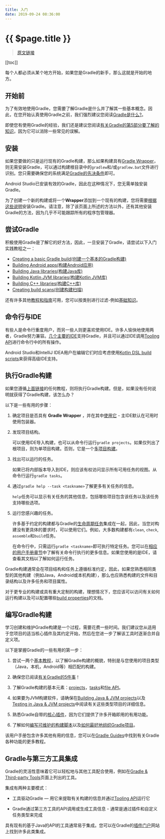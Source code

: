 ```yaml
---
title: 入门
date: 2019-09-24 08:36:00
---
```


# {{ $page.title }}

> [原文链接](https://docs.gradle.org/current/userguide/getting_started.html)

[[toc]]

每个人都必须从某个地方开始，如果您是Gradle的新手，那么这就是开始的地方。

## 开始前

为了有效地使用Gradle，您需要了解Gradle是什么并了解其一些基本概念。因此，在您开始认真使用Gradle之前，我们强烈建议您阅读[Gradle是什么?](https://docs.gradle.org/current/userguide/what_is_gradle.html#what_is_gradle)。

即使您有使用Gradle的经验，我们还是建议您阅读[有关Gradle的第5部分要了解的知识](https://docs.gradle.org/current/userguide/what_is_gradle.html#five_things)，因为它可以消除一些常见的误解。

## 安装

如果您要做的只是运行现有的Gradle构建，那么如果构建具有[Gradle Wrapper](https://docs.gradle.org/current/userguide/gradle_wrapper.html#gradle_wrapper)，则无需安装Gradle，可以通过构建根目录中的`gradlew`和/或`gradlew.bat`文件进行识别。您只需要确保您的系统满足[Gradle的先决条件](https://docs.gradle.org/current/userguide/installation.html#sec:prerequisites)即可。

Android Studio已安装有效的Gradle，因此在这种情况下，您无需单独安装Gradle。

为了创建一个新的构建或将一个**Wrapper**添加到一个现有的构建，您将需要[根据这些说明](https://docs.gradle.org/current/userguide/installation.html#installation)安装Gradle。请注意，除了该页面上所述的方法以外，还有其他安装Gradle的方法，因为几乎不可能跟踪所有的程序包管理器。

## 尝试Gradle

积极使用Gradle是了解它的好方法，因此，一旦安装了Gradle，请尝试以下入门实践教程之一：

- [Creating a basic Gradle build(创建一个基本的Gradle构建)](/guides/getting-started/01-creating-new-gradle-builds)
- [Building Android apps(构建Android应用)](https://developer.android.com/training/basics/firstapp/)
- [Building Java libraries(构建Java库)](https://guides.gradle.org/building-java-libraries/)
- [Building Kotlin JVM libraries(构建Kotlin JVM库)](https://guides.gradle.org/building-kotlin-jvm-libraries/)
- [Building C++ libraries(构建C++库)](https://guides.gradle.org/building-cpp-libraries/)
- [Creating build scans(创建构建扫描)](https://guides.gradle.org/creating-build-scans/)

还有许多其他[教程和指南](https://gradle.org/guides/)可用，您可以按类别进行过滤-例如[基础知识](https://gradle.org/guides/?q=Fundamentals)。

## 命令行与IDE

有些人是命令行重度用户，而另一些人则更喜欢使用IDE。许多人愉快地使用两者，Gradle努力兼容。[几个主要的IDE](https://docs.gradle.org/current/userguide/third_party_integration.html#ides)支持Gradle，并且可以通过IDE调用[Tooling API](https://docs.gradle.org/current/userguide/embedding.html#embedding)进行命令行中的所有操作。

Android Studio和IntelliJ IDEA用户在编辑它们时应考虑使用[Kotlin DSL build scripts](https://docs.gradle.org/current/userguide/kotlin_dsl.html#kotlin_dsl)来获得高级IDE支持。

## 执行Gradle构建

如果您遵循[上面链接](#尝试gradle)的任何教程，则将执行Gradle构建。但是，如果没有任何说明就获得了Gradle构建，该怎么办？

以下是一些有用的步骤：

1. 确定项目是否具有 **Gradle Wrapper** ，并在其中[使用它](https://docs.gradle.org/current/userguide/gradle_wrapper.html#sec:using_wrapper) - 主IDE默认在可用时使用包装器。

2. 发现项目结构。

    可以使用IDE导入构建，也可以从命令行运行`gradle projects`。如果仅列出了根项目，则为单项目构建。否则，它是一个[多项目构建](https://docs.gradle.org/current/userguide/intro_multi_project_builds.html#intro_multi_project_builds)。

3. 找出可以运行的任务。

    如果已将内部版本导入到IDE，则应该有权访问显示所有可用任务的视图。从命令行运行`gradle tasks`。

4. 通过`gradle help --task <taskname>`了解更多有关任务的信息。

    `help`任务可以显示有关任务的其他信息，包括哪些项目包含该任务以及该任务支持哪些选项。

5. 运行您感兴趣的任务。

    许多基于约定的构建都与Gradle的[生命周期任务](https://docs.gradle.org/current/userguide/base_plugin.html#sec:base_tasks)集成在一起，因此，当您对构建没有更具体的要求时，可以使用它们。例如，大多数构建都有`clean`, `check`, `assemble`和`build`任务。

    在命令行中，只需运行`gradle <taskname>`即可执行特定任务。您可以在[相应的用户手册章节](https://docs.gradle.org/current/userguide/command_line_interface.html#command_line_interface)中了解有关命令行执行的更多信息。如果您使用的是IDE，请查看其文档以了解如何运行任务。

Gradle构建通常会在项目结构和任务上遵循标准约定，因此，如果您熟悉相同类型的其他构建（例如Java，Android或本机构建），那么也应熟悉构建的文件和目录结构以及许多任务和项目属性。

对于更专业的构建或具有重大定制的构建，理想情况下，您应该可以访问有关如何运行构建以及可以配置哪些[build properties](https://docs.gradle.org/current/userguide/build_environment.html#build_environment)的文档。

## 编写Gradle构建

学习创建和维护Gradle构建是一个过程，需要花费一些时间。我们建议您从适用于您项目的适当核心插件及其约定开始，然后在您进一步了解该工具时逐渐合并自定义项。

以下是掌握Gradle的一些有用的第一步：

1. 尝试一两个[基本教程](#尝试gradle)，以了解Gradle构建的概貌，特别是与您使用的项目类型（Java，本机，Android等）相匹配的构建。

2. 确保您已阅读[有关Gradle的5件事](https://docs.gradle.org/current/userguide/what_is_gradle.html#five_things)！

3. 了解Gradle构建的基本元素：[projects](https://docs.gradle.org/current/userguide/tutorial_using_tasks.html#sec:projects_and_tasks)，[tasks](https://docs.gradle.org/current/userguide/more_about_tasks.html#more_about_tasks)和[file API](https://docs.gradle.org/current/userguide/working_with_files.html#working_with_files)。

4. 如果要为JVM构建软件，请确保在[Building Java & JVM projects](https://docs.gradle.org/current/userguide/building_java_projects.html#building_java_projects)以及[Testing in Java & JVM projects](https://docs.gradle.org/current/userguide/java_testing.html#java_testing)中阅读有关这些类型项目的详细信息。

5. 熟悉Gradle自带的[核心插件](https://docs.gradle.org/current/userguide/plugin_reference.html#plugin_reference)，因为它们提供了许多开箱即用的有用功能。

6. 了解如何[编写可维护的构建脚本](https://docs.gradle.org/current/userguide/authoring_maintainable_build_scripts.html#authoring_maintainable_build_scripts)以及[如何最好地组织Gradle项目](https://docs.gradle.org/current/userguide/organizing_gradle_projects.html#organizing_gradle_projects)。

该用户手册包含许多其他有用的信息，您可以在[Gradle Guides](https://gradle.org/guides/)中找到有关Gradle各种功能的更多教程。

## Gradle与第三方工具集成

Gradle的灵活性意味着它可以轻松地与其他工具配合使用，例如在[Gradle & Third-party Tools](https://docs.gradle.org/current/userguide/third_party_integration.html#third_party_integration)页面上列出的工具。

集成有两种主要模式：

- 工具驱动Gradle — 用它来提取有关构建的信息并通过[Tooling API](https://docs.gradle.org/current/userguide/embedding.html#embedding)运行它

- Gradle通过第三方工具的API调用或生成工具信息 - 通常是通过插件和自定义任务类型来完成

具有现有的基于Java的API的工具通常易于集成。您可以在Gradle的[插件门户](https://plugins.gradle.org)网站上找到许多此类集成。
